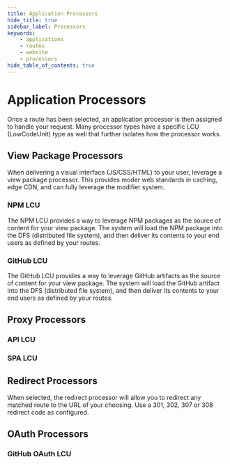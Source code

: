 ```yaml
---
title: Application Processors
hide_title: true
sidebar_label: Processors
keywords:
    - applications
    - routes
    - website
    - processors
hide_table_of_contents: true
---
```


# Application Processors

Once a route has been selected, an application processor is then assigned to handle your request.  Many processor types have a specific LCU (LowCodeUnit) type as well that further isolates how the processor works.

## View Package Processors

When delivering a visual interface (JS/CSS/HTML) to your user, leverage a view package processor.  This provides moder web standards in caching, edge CDN, and can fully leverage the modifier system.

### NPM LCU

The NPM LCU provides a way to leverage NPM packages as the source of content for your view package.  The system will load the NPM package into the DFS (distributed file system), and then deliver its contents to your end users as defined by your routes.

### GitHub LCU

The GitHub LCU provides a way to leverage GitHub artifacts as the source of content for your view package.  The system will load the GitHub artifact into the DFS (distributed file system), and then deliver its contents to your end users as defined by your routes.

## Proxy Processors

### API LCU

### SPA LCU

## Redirect Processors

When selected, the redirect processor will allow you to redirect any matched route to the URL of your choosing.  Use a 301, 302, 307 or 308 redirect code as configured.

## OAuth Processors

### GitHub OAuth LCU
